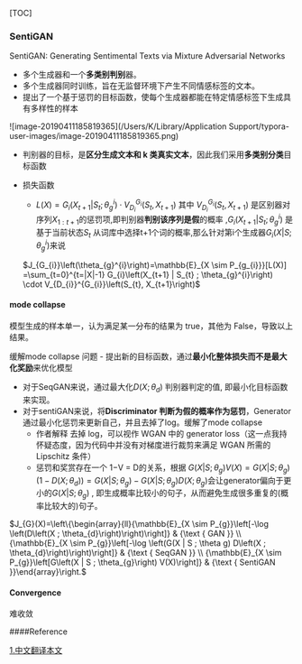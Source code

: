 [TOC]



### SentiGAN

SentiGAN: Generating Sentimental Texts via Mixture Adversarial Networks



* 多个生成器和一个**多类别判别**器。
* 多个生成器同时训练，旨在无监督环境下产生不同情感标签的文本。
* 提出了一个基于惩罚的目标函数，使每个生成器都能在特定情感标签下生成具有多样性的样本



![image-20190411185819365](/Users/K/Library/Application Support/typora-user-images/image-20190411185819365.png)



* 判别器的目标，是**区分生成文本和 k 类真实文本**，因此我们采用**多类别分类**目标函数



* 损失函数

  * $L(X)=G_{i}\left(X_{t+1} | S_{t} ; \theta_{g}^{i}\right) \cdot V_{D_{i}}^{G_{i}}\left(S_{t}, X_{t+1}\right)$ 其中 $V_{D_{i}}^{G_{i}}\left(S_{t}, X_{t+1}\right)$ 是区别器对序列$X_{1:t+1}$的惩罚项,即判别器**判别该序列是假**的概率 ,$G_{i}\left(X_{t+1} | S_{t} ; \theta_{g}^{i}\right)$ 是基于当前状态$S_{t}$ 从词库中选择t+1个词的概率,那么针对第i个生成器$G_{i}\left(X | S ; \theta_{g}^{i}\right)​$ 来说

  $J_{G_{i}}\left(\theta_{g}^{i}\right)=\mathbb{E}_{X \sim P_{g_{i}}}[L(X)] =\sum_{t=0}^{t=|X|-1} G_{i}\left(X_{t+1} | S_{t} ; \theta_{g}^{i}\right) \cdot V_{D_{i}}^{G_{i}}\left(S_{t}, X_{t+1}\right)​$  



#### mode collapse

模型生成的样本单一，认为满足某一分布的结果为 true，其他为 False，导致以上结果。

缓解mode collapse 问题 - 提出新的目标函数，通过**最小化整体损失而不是最大化奖励**来优化模型



* 对于SeqGAN来说，通过最大化$D(X;\theta_{d})$ 判别器判定的值, 即最小化目标函数来实现。
* 对于sentiGAN来说，将**Discriminator 判断为假的概率作为惩罚**，Generator 通过最小化惩罚来更新自己，并且去掉了log。缓解了mode collapse
  * 作者解释 去掉 log，可以视作 WGAN 中的 generator loss（这一点我持怀疑态度，因为代码中并没有对梯度进行裁剪来满足 WGAN 所需的 Lipschitz 条件）
  * 惩罚和奖赏存在一个 1−V = D的关系，根据 $G\left(X | S ; \theta_{g}\right) V(X)=G\left(X | S ; \theta_{g}\right)\left(1-D\left(X ; \theta_{d}\right)\right)=G\left(X | S ; \theta_{g}\right)-G\left(X | S ; \theta_{g}\right) D\left(X ; \theta_{g}\right)$会让generator偏向于更小的$G\left(X | S ; \theta_{g}\right)$ , 即生成概率比较小的句子，从而避免生成很多重复的(概率比较大的)句子。

$J_{G}(X)=\left\{\begin{array}{ll}{\mathbb{E}_{X \sim P_{g}}\left[-\log \left(D\left(X ; \theta_{d}\right)\right)\right]} & {\text { GAN }} \\ {\mathbb{E}_{X \sim P_{g}}\left[-\log \left(G(X | S ; \theta g) D\left(X ; \theta_{d}\right)\right)\right]} & {\text { SeqGAN }} \\ {\mathbb{E}_{X \sim P_{g}}\left[G\left(X | S ; \theta_{g}\right) V(X)\right]} & {\text { SentiGAN }}\end{array}\right.​$





#### Convergence

难收敛



####Reference

[1.中文翻译本文](<https://xueqiu.com/9217191040/110857686>)

